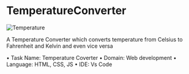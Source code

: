# TemperatureConverter
![Temperature](https://github.com/Manoj-412/TemperatureConverter/assets/134698476/596a02ac-926b-4f3d-87de-626b282f3659)

A Temperature Converter which converts temperature from Celsius to Fahrenheit and Kelvin and even vice versa

• Task Name: Temperature Coverter 
• Domain: Web development 
• Language: HTML, CSS, JS 
• IDE: Vs Code
